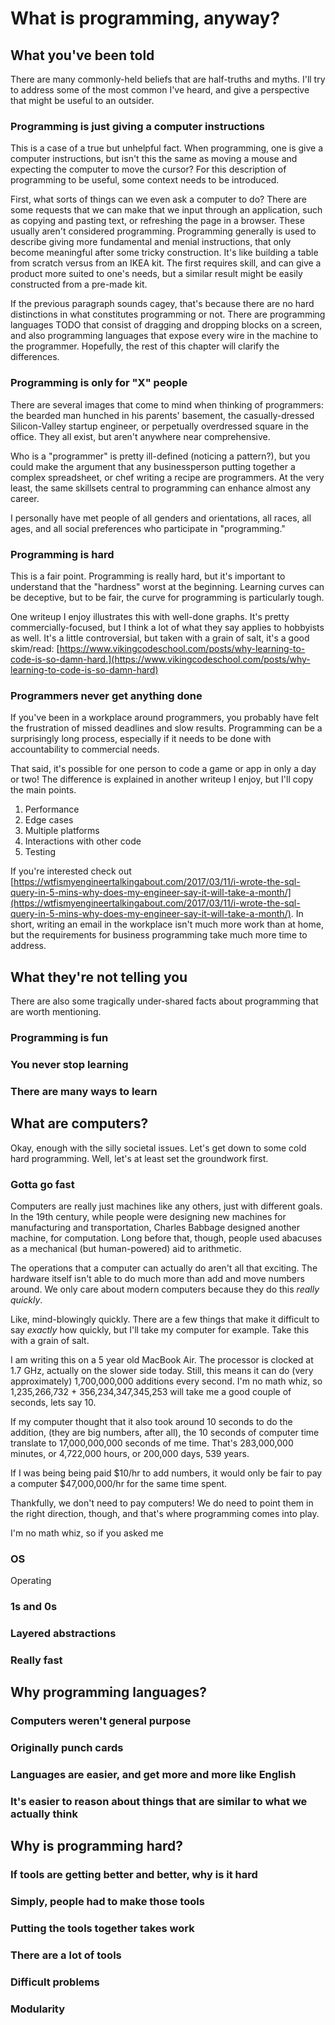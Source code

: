 # What is programming, anyway?

## What you've been told

There are many commonly-held beliefs that are half-truths and myths.  I'll try to address some of the most common I've heard, and give a perspective that might be useful to an outsider.

### Programming is just giving a computer instructions

This is a case of a true but unhelpful fact.  When programming, one is give a computer instructions, but isn't this the same as moving a mouse and expecting the computer to move the cursor?  For this description of programming to be useful, some context needs to be introduced.

First, what sorts of things can we even ask a computer to do?  There are some requests that we can make that we input through an application, such as copying and pasting text, or refreshing the page in a browser.  These usually aren't considered programming.  Programming generally is used to describe giving more fundamental and menial instructions, that only become meaningful after some tricky construction.  It's like building a table from scratch versus from an IKEA kit.  The first requires skill, and can give a product more suited to one's needs, but a similar result might be easily constructed from a pre-made kit.

If the previous paragraph sounds cagey, that's because there are no hard distinctions in what constitutes programming or not.  There are programming languages TODO that consist of dragging and dropping blocks on a screen, and also programming languages that expose every wire in the machine to the programmer.  Hopefully, the rest of this chapter will clarify the differences.

### Programming is only for "X" people

There are several images that come to mind when thinking of programmers: the bearded man hunched in his parents' basement, the casually-dressed Silicon-Valley startup engineer, or perpetually overdressed square in the office.  They all exist, but aren't anywhere near comprehensive.

Who is a "programmer" is pretty ill-defined \(noticing a pattern?\), but you could make the argument that any businessperson putting together a complex spreadsheet, or chef writing a recipe are programmers.  At the very least, the same skillsets central to programming can enhance almost any career.

I personally have met people of all genders and orientations, all races, all ages, and all social preferences who participate in "programming."

### Programming is hard

This is a fair point.  Programming is really hard, but it's important to understand that the "hardness" worst at the beginning.  Learning curves can be deceptive, but to be fair, the curve for programming is particularly tough.

One writeup I enjoy illustrates this with well-done graphs.  It's pretty commercially-focused, but I think a lot of what they say applies to hobbyists as well.  It's a little controversial, but taken with a grain of salt, it's a good skim/read: [https://www.vikingcodeschool.com/posts/why-learning-to-code-is-so-damn-hard.](https://www.vikingcodeschool.com/posts/why-learning-to-code-is-so-damn-hard)

### Programmers never get anything done

If you've been in a workplace around programmers, you probably have felt the frustration of missed deadlines and slow results.  Programming can be a surprisingly long process, especially if it needs to be done with accountability to commercial needs.

That said, it's possible for one person to code a game or app in only a day or two!  The difference is explained in another writeup I enjoy, but I'll copy the main points.

1. Performance
2. Edge cases
3. Multiple platforms
4. Interactions with other code
5. Testing

If you're interested check out [https://wtfismyengineertalkingabout.com/2017/03/11/i-wrote-the-sql-query-in-5-mins-why-does-my-engineer-say-it-will-take-a-month/](https://wtfismyengineertalkingabout.com/2017/03/11/i-wrote-the-sql-query-in-5-mins-why-does-my-engineer-say-it-will-take-a-month/).  In short, writing an email in the workplace isn't much more work than at home, but the requirements for business programming take much more time to address.

## What they're not telling you

There are also some tragically under-shared facts about programming that are worth mentioning.

### Programming is fun

### You never stop learning

### There are many ways to learn

## What are computers?

Okay, enough with the silly societal issues.  Let's get down to some cold hard programming.  Well, let's at least set the groundwork first.

### Gotta go fast

Computers are really just machines like any others, just with different goals.  In the 19th century, while people were designing new machines for manufacturing and transportation, Charles Babbage designed another machine, for computation.  Long before that, though, people used abacuses as a mechanical \(but human-powered\) aid to arithmetic.

The operations that a computer can actually do aren't all that exciting.  The hardware itself isn't able to do much more than add and move numbers around.  We only care about modern computers because they do this _really quickly_.

Like, mind-blowingly quickly.  There are a few things that make it difficult to say _exactly_ how quickly, but I'll take my computer for example.  Take this with a grain of salt.

I am writing this on a 5 year old MacBook Air. The processor is clocked at 1.7 GHz, actually on the slower side today.  Still, this means it can do \(very approximately\) 1,700,000,000 additions every second.  I'm no math whiz, so 1,235,266,732 + 356,234,347,345,253 will take me a good couple of seconds, lets say 10.

If my computer thought that it also took around 10 seconds to do the addition, \(they are big numbers, after all\), the 10 seconds of computer time translate to 17,000,000,000 seconds of me time.  That's 283,000,000 minutes, or 4,722,000 hours, or 200,000 days, 539 years.

If I was being being paid $10/hr to add numbers, it would only be fair to pay a computer $47,000,000/hr for the same time spent.

Thankfully, we don't need to pay computers!  We do need to point them in the right direction, though, and that's where programming comes into play.

I'm no math whiz, so if you asked me 

### OS

Operating 

### 1s and 0s

### Layered abstractions

### Really fast

## Why programming languages?

### Computers weren't general purpose

### Originally punch cards

### Languages are easier, and get more and more like English

### It's easier to reason about things that are similar to what we actually think

## Why is programming hard?

### If tools are getting better and better, why is it hard

### Simply, people had to make those tools

### Putting the tools together takes work

### There are a lot of tools

### Difficult problems

### Modularity

### 



